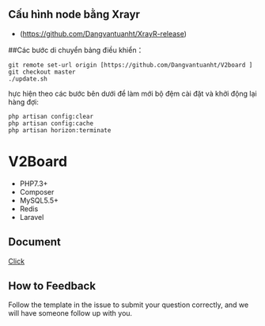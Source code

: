 

## Cấu hình node bằng Xrayr
 
 - (https://github.com/Dangvantuanht/XrayR-release)



##Các bước di chuyển bảng điều khiển：

    git remote set-url origin [https://github.com/Dangvantuanht/V2board ]
    git checkout master  
    ./update.sh  


hực hiện theo các bước bên dưới để làm mới bộ đệm cài đặt và khởi động lại hàng đợi:

    php artisan config:clear
    php artisan config:cache
    php artisan horizon:terminate


# **V2Board**

- PHP7.3+
- Composer
- MySQL5.5+
- Redis
- Laravel



## Document
[Click](https://v2board.com)



## How to Feedback
Follow the template in the issue to submit your question correctly, and we will have someone follow up with you.
